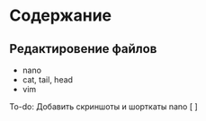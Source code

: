 Содержание
=======
Редактировение файлов
-------
* nano
* cat, tail, head
* vim

To-do:
Добавить скриншоты и шорткаты nano [ ]